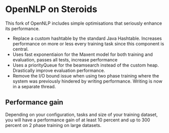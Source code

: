# OpenNLP on Steroids


This fork of OpenNLP includes simple optimisations that seriously enhance its performance.
* Replace a custom hashtable by the standard Java Hashtable. Increases performance on more or less every training task since this component is central.
* Uses fast exponentiaion for the Maxent model for both training and evaluation, passes all tests, increase performance
* Uses a priorityQueue for the beamsearch instead of the custom heap. Drastically improve evaluation performance.
* Remove the I/O bound issue when using two phase training where the system was previously hindered by writing performance. Writing is now in a separate thread.


## Performance gain

Depending on your configuration, tasks and size of your training dataset, you will have a performance gain of at least 10 percent and up to 300 percent on 2 phase training on large datasets.
